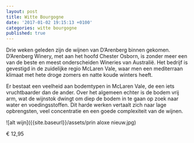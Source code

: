 ```yaml
---
layout: post
title: Witte Bourgogne
date: '2017-01-02 19:15:13 +0100'
categories: witte bourgogne
published: true
---
```


Drie weken geleden zijn de wijnen van D’Arenberg binnen gekomen. D’Arenberg Winery, met aan het hoofd Chester Osborn, is zonder meer een van de beste en meest onderscheiden Wineries van Australië. Het bedrijf is gevestigd in de zuidelijke regio McLaren Vale, waar men een mediterraan  klimaat met hete droge zomers en natte koude winters heeft.

Er bestaat een veelheid aan bodemtypen in McLaren Vale, de een iets vruchtbaarder dan de ander. Over het algemeen echter is de bodem vrij arm, wat de wijnstok dwingt om diep de bodem in te gaan op zoek naar water en voedingsstoffen. Dit harde werken vertaalt zich naar lage opbrengsten, veel concentratie en een goede complexiteit van de wijnen.

![alt wijn]({{site.baseurl}}/assets/prin aloxe nieuw.jpg)


 € 12,95
